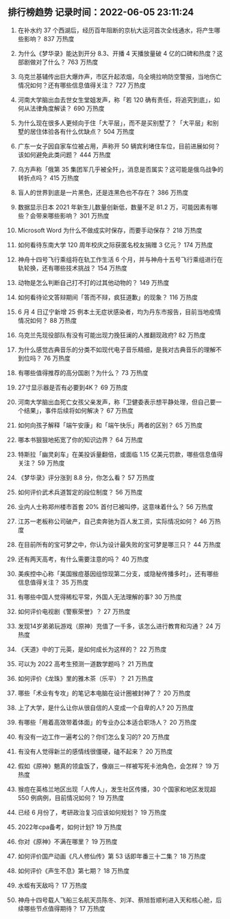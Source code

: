 
## 排行榜趋势 记录时间：2022-06-05 23:11:24
  
  1. 在补水约 37 个西湖后，经历百年阻断的京杭大运河首次全线通水，将产生哪些影响？ 837 万热度
    
  2. 为什么《梦华录》能达到开分 8.3、开播 4 天播放量破 4 亿的口碑和热度？这部剧做对了什么？ 763 万热度
    
  3. 乌克兰基辅传出巨大爆炸声，市区升起浓烟，乌全境拉响防空警报，当地伤亡情况如何？还有哪些信息值得关注？ 727 万热度
    
  4. 河南大学脑出血去世女生堂姐发声，称「若 120 确有责任，将追究到底」，如何从法律角度解读？ 690 万热度
    
  5. 为什么现在很多人更倾向于住「大平层」，而不是买别墅了？「大平层」和别墅的居住体验各有什么优缺点？ 504 万热度
    
  6. 广东一女子因自家车位被占用，声称开 50 辆宾利堵住车位，目前进展如何？该如何避免此类问题？ 444 万热度
    
  7. 乌方声称「俄第 35 集团军几乎被全歼」，消息是否属实？这可能是俄乌战争的转折点吗？ 415 万热度
    
  8. 盲人的世界到底是一片黑色，还是连黑色也不存在？ 386 万热度
    
  9. 数据显示日本 2021 年新生儿数量创新低，数量不足 81.2 万，可能因素有哪些？会带来哪些影响？ 301 万热度
    
  10. Microsoft Word 为什么不做成实时保存，而要手动保存？ 218 万热度
    
  11. 如何看待东南大学 120 周年校庆之际获匿名校友捐赠 3 亿元？ 174 万热度
    
  12. 神舟十四号飞行乘组将在轨工作生活 6 个月，并与神舟十五号飞行乘组进行在轨轮换，还有哪些技术挑战？ 154 万热度
    
  13. 动物是怎么判断自己打不打的过其他动物的？ 149 万热度
    
  14. 如何看待论文答辩期间「答而不辩，疯狂道歉」的现象？ 116 万热度
    
  15. 6 月 4 日辽宁新增 25 例本土无症状感染者，均为丹东市报告，目前当地疫情情况如何？ 88 万热度
    
  16. 乌克兰先现役部队有没有可能出现力挽狂澜的人推翻现政府? 82 万热度
    
  17. 为什么感觉古典音乐的分类不如现代电子音乐精细，是我对古典音乐的理解不到位吗？ 76 万热度
    
  18. 有哪些值得推荐的高分国剧？为什么？ 73 万热度
    
  19. 27寸显示器是否有必要到4K？ 69 万热度
    
  20. 河南大学脑出血死亡女孩父亲发声，称「卫健委表示想平静处理，但自己要一个结果」，事件后续将如何解决？ 67 万热度
    
  21. 如何向孩子解释「端午安康」和「端午快乐」两者的区别？ 65 万热度
    
  22. 哪本书狠狠地拓宽了你的知识边界？ 64 万热度
    
  23. 特斯拉「幽灵刹车」在美投诉量翻倍，或面临 1.15 亿美元罚款，哪些信息值得关注？ 59 万热度
    
  24. 《梦华录》评分涨到 8.8 分，你怎么看？ 57 万热度
    
  25. 如何评价武术兵道暂定的段位制度？ 56 万热度
    
  26. 业内人士称郑州楼市首套  20% 首付已被叫停，这意味着什么？ 56 万热度
    
  27. 江苏一老板称公司破产，自己卖奔驰为百人发工资，实际情况如何？ 46 万热度
    
  28. 在目前所有的宝可梦之中，你认为设计最失败的宝可梦是哪三只？ 44 万热度
    
  29. 还有两天高考，有什么需要注意的吗？ 40 万热度
    
  30. 美疾控中心称「美国猴痘基因组惊现第二分支，或隐秘传播多时」，还有哪些信息值得关注？ 35 万热度
    
  31. 有哪些中国人觉得稀松平常，外国人无法理解的事? 30 万热度
    
  32. 如何评价电视剧《警察荣誉》？ 27 万热度
    
  33. 发现14岁弟弟玩游戏（原神）充值了一千多，该怎么进行教育和沟通？ 24 万热度
    
  34. 《天道》中的丁元英，是如何成长为这样的？ 22 万热度
    
  35. 可以为 2022 高考生预测一道数学题吗？ 21 万热度
    
  36. 如何评价《龙珠》里的雅木茶（乐平）？ 21 万热度
    
  37. 哪些「术业有专攻」的笔记本电脑在设计圈被封神了？ 20 万热度
    
  38. 上了大学，是什么让你从很自信的人变成一个自卑的人? 20 万热度
    
  39. 有哪些「用着高效带着体面」的专业办公本适合职场人？ 20 万热度
    
  40. 有没有一边工作一遍考公的？你们怎么复习的? 20 万热度
    
  41. 有没有人觉得新兰的感情线很僵硬，磕不起来？ 20 万热度
    
  42. 假如《原神》魈真的领盒饭了，像崩三一样被写死卡池角色，会怎样？ 19 万热度
    
  43. 猴痘在英格兰地区出现「人传人」，发生社区传播，30 个国家和地区发现超 550 例病例，目前情况如何？ 19 万热度
    
  44. 已经 6 月份了，考研政治复习应该如何规划？ 19 万热度
    
  45. 2022年cpa备考，如何计划? 19 万热度
    
  46. 你对《原神》不满在哪里？ 19 万热度
    
  47. 如何评价国产动画《凡人修仙传》第 53 话即年番三十二集？ 18 万热度
    
  48. 如何评价《声生不息》第七期？ 18 万热度
    
  49. 水蛭有天敌吗？ 17 万热度
    
  50. 神舟十四号载人飞船三名航天员陈冬、刘洋、蔡旭哲顺利进入天和核心舱，后续哪些节点值得期待？ 17 万热度
    